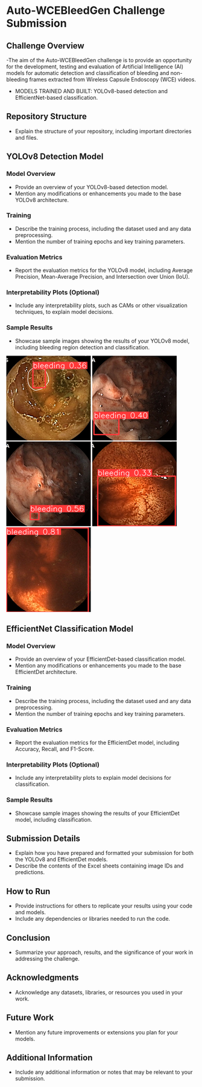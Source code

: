 # Auto-WCEBleedGen Challenge Submission

## Challenge Overview

-The aim of the Auto-WCEBleedGen challenge is to provide an opportunity for the development, testing and evaluation of Artificial Intelligence (AI) models for automatic detection and classification of bleeding and non-bleeding frames extracted from Wireless Capsule Endoscopy (WCE) videos.

- MODELS TRAINED AND BUILT: YOLOv8-based detection and EfficientNet-based classification.

## Repository Structure

- Explain the structure of your repository, including important directories and files.

## YOLOv8 Detection Model

### Model Overview

- Provide an overview of your YOLOv8-based detection model.
- Mention any modifications or enhancements you made to the base YOLOv8 architecture.

### Training

- Describe the training process, including the dataset used and any data preprocessing.
- Mention the number of training epochs and key training parameters.

### Evaluation Metrics

- Report the evaluation metrics for the YOLOv8 model, including Average Precision, Mean-Average Precision, and Intersection over Union (IoU).

### Interpretability Plots (Optional)

- Include any interpretability plots, such as CAMs or other visualization techniques, to explain model decisions.

### Sample Results

- Showcase sample images showing the results of your YOLOv8 model, including bleeding region detection and classification.

![A0001.png](detection_predictions/test_dataset_1/A0001.png)
![A0051.png](detection_predictions/test_dataset_2/A0051.png)
![A0063.png](detection_predictions/test_dataset_2/A0063.png)
![A0136.png](detection_predictions/test_dataset_2/A0136.png)
![A0140.png](detection_predictions/test_dataset_2/A0140.png)

## EfficientNet Classification Model

### Model Overview

- Provide an overview of your EfficientDet-based classification model.
- Mention any modifications or enhancements you made to the base EfficientDet architecture.

### Training

- Describe the training process, including the dataset used and any data preprocessing.
- Mention the number of training epochs and key training parameters.

### Evaluation Metrics

- Report the evaluation metrics for the EfficientDet model, including Accuracy, Recall, and F1-Score.

### Interpretability Plots (Optional)

- Include any interpretability plots to explain model decisions for classification.

### Sample Results

- Showcase sample images showing the results of your EfficientDet model, including classification.

## Submission Details

- Explain how you have prepared and formatted your submission for both the YOLOv8 and EfficientDet models.
- Describe the contents of the Excel sheets containing image IDs and predictions.

## How to Run

- Provide instructions for others to replicate your results using your code and models.
- Include any dependencies or libraries needed to run the code.

## Conclusion

- Summarize your approach, results, and the significance of your work in addressing the challenge.

## Acknowledgments

- Acknowledge any datasets, libraries, or resources you used in your work.

## Future Work

- Mention any future improvements or extensions you plan for your models.

## Additional Information

- Include any additional information or notes that may be relevant to your submission.
